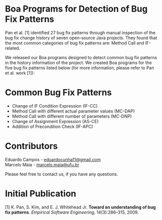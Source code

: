 # Boa Programs for Detection of Bug Fix Patterns 

Pan et al. [1] identified 27 bug fix patterns through manual inspection of the bug fix change history of seven open-source Java projects. They found that the most common categories of bug fix patterns are: Method Call and IF-related. 

We released our Boa programs designed to detect common bug fix patterns in the history information of the project.
We created Boa programs for the five bug fix patterns listed below (for more information, please refer to Pan et al. work [1]):

# Common Bug Fix Patterns

- Change of IF Condition Expression (IF-CC) <br>
- Method Call with different actual parameter values (MC-DAP) <br>
- Method Call with different number of parameters (MC-DNP) <br>
- Change of Assignment Expression (AS-CE) <br>
- Addition of Precondition Check (IF-APC) <br>

# Contributors

Eduardo Campos - eduardocunha11@gmail.com <br>
Marcelo Maia - marcelo.maia@ufu.br <br> 

Please feel free to contact us, if you have any questions.

# Initial Publication

[1] K. Pan, S. Kim, and E. J. Whitehead Jr. <b>Toward an understanding of bug fix patterns</b>. 
<i>Empirical Software Engineering</i>, 14(3):286–315, 2009.
